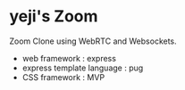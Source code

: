 ﻿# yeji's Zoom
Zoom Clone using WebRTC and Websockets.

- web framework : express
- express template language : pug
- CSS framework : MVP
